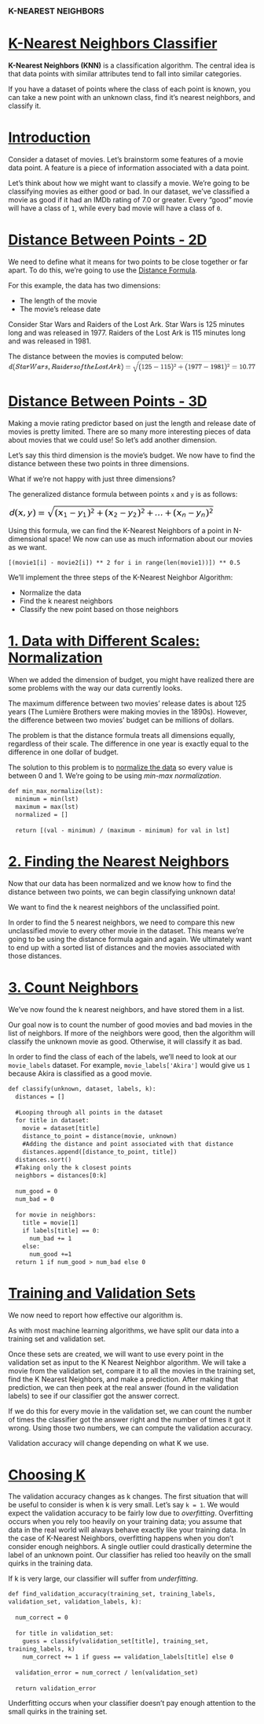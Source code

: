 ### K-NEAREST NEIGHBORS
# [K-Nearest Neighbors Classifier](https://www.codecademy.com/courses/machine-learning/lessons/knn/exercises/knn)
**K-Nearest Neighbors (KNN)** is a classification algorithm. 
The central idea is that data points with similar attributes tend to fall into similar categories.

If you have a dataset of points where the class of each point is known, you can take a new point with an unknown class, find it’s nearest neighbors, and classify it.

# [Introduction](https://www.codecademy.com/courses/machine-learning/lessons/knn/exercises/movies)
Consider a dataset of movies. 
Let’s brainstorm some features of a movie data point. 
A feature is a piece of information associated with a data point.

Let’s think about how we might want to classify a movie.
We’re going to be classifying movies as either good or bad.
In our dataset, we’ve classified a movie as good if it had an IMDb rating of 7.0 or greater.
Every “good” movie will have a class of `1`, while every bad movie will have a class of `0`.

# [Distance Between Points - 2D](https://www.codecademy.com/courses/machine-learning/lessons/knn/exercises/distance-two-d)
We need to define what it means for two points to be close together or far apart. 
To do this, we’re going to use the [Distance Formula](https://github.com/lendoo73/Challenge-Project-of-CodeCademy/tree/master/python/Learn_the_Basics_of_Machine_Learning/Classification_K_Nearest_Neighbors/Distance_formula).

For this example, the data has two dimensions:
* The length of the movie
* The movie’s release date

Consider Star Wars and Raiders of the Lost Ark. 
Star Wars is 125 minutes long and was released in 1977. 
Raiders of the Lost Ark is 115 minutes long and was released in 1981.

The distance between the movies is computed below:
![formula](ST_RotLA.jpg)

# [Distance Between Points - 3D](https://www.codecademy.com/courses/machine-learning/lessons/knn/exercises/distance-three-d)
Making a movie rating predictor based on just the length and release date of movies is pretty limited. 
There are so many more interesting pieces of data about movies that we could use! So let’s add another dimension.

Let’s say this third dimension is the movie’s budget.
We now have to find the distance between these two points in three dimensions.

What if we’re not happy with just three dimensions?

The generalized distance formula between points `x` and `y` is as follows:

![eucledian formula](../Distance_formula/eucledian_formula.jpg)

Using this formula, we can find the K-Nearest Neighbors of a point in N-dimensional space!
We now can use as much information about our movies as we want.
```
[(movie1[i] - movie2[i]) ** 2 for i in range(len(movie1))]) ** 0.5
```

We’ll implement the three steps of the K-Nearest Neighbor Algorithm:
* Normalize the data
* Find the k nearest neighbors
* Classify the new point based on those neighbors

# [1. Data with Different Scales: Normalization](https://www.codecademy.com/courses/machine-learning/lessons/knn/exercises/normalize)
When we added the dimension of budget, you might have realized there are some problems with the way our data currently looks.

The maximum difference between two movies’ release dates is about 125 years (The Lumière Brothers were making movies in the 1890s).
However, the difference between two movies’ budget can be millions of dollars.

The problem is that the distance formula treats all dimensions equally, regardless of their scale. The difference in one year is exactly equal to the difference in one dollar of budget.

The solution to this problem is to [normalize the data](https://github.com/lendoo73/Challenge-Project-of-CodeCademy/tree/master/python/Learn_the_Basics_of_Machine_Learning/Classification_K_Nearest_Neighbors/Normalization) so every value is between 0 and 1.
We’re going to be using *min-max normalization*.
```
def min_max_normalize(lst):
  minimum = min(lst)
  maximum = max(lst)
  normalized = []

  return [(val - minimum) / (maximum - minimum) for val in lst]
```
# [2. Finding the Nearest Neighbors](https://www.codecademy.com/courses/machine-learning/lessons/knn/exercises/find-neighbors)
Now that our data has been normalized and we know how to find the distance between two points, we can begin classifying unknown data!

We want to find the k nearest neighbors of the unclassified point.

In order to find the 5 nearest neighbors, we need to compare this new unclassified movie to every other movie in the dataset.
This means we’re going to be using the distance formula again and again.
We ultimately want to end up with a sorted list of distances and the movies associated with those distances.

# [3. Count Neighbors](https://www.codecademy.com/courses/machine-learning/lessons/knn/exercises/count-neighbors)
We’ve now found the k nearest neighbors, and have stored them in a list.

Our goal now is to count the number of good movies and bad movies in the list of neighbors. 
If more of the neighbors were good, then the algorithm will classify the unknown movie as good. Otherwise, it will classify it as bad.

In order to find the class of each of the labels, we’ll need to look at our `movie_labels` dataset. For example, `movie_labels['Akira']` would give us `1` because Akira is classified as a good movie.
```
def classify(unknown, dataset, labels, k):
  distances = []

  #Looping through all points in the dataset
  for title in dataset:
    movie = dataset[title]
    distance_to_point = distance(movie, unknown)
    #Adding the distance and point associated with that distance
    distances.append([distance_to_point, title])
  distances.sort()
  #Taking only the k closest points
  neighbors = distances[0:k]
  
  num_good = 0
  num_bad = 0

  for movie in neighbors:
    title = movie[1]
    if labels[title] == 0:
      num_bad += 1
    else:
      num_good +=1
  return 1 if num_good > num_bad else 0
```

# [Training and Validation Sets](https://www.codecademy.com/courses/machine-learning/lessons/knn/exercises/training-and-validation)
We now need to report how effective our algorithm is.

As with most machine learning algorithms, we have split our data into a training set and validation set.

Once these sets are created, we will want to use every point in the validation set as input to the K Nearest Neighbor algorithm.
We will take a movie from the validation set, compare it to all the movies in the training set, find the K Nearest Neighbors, and make a prediction.
After making that prediction, we can then peek at the real answer (found in the validation labels) to see if our classifier got the answer correct.

If we do this for every movie in the validation set, we can count the number of times the classifier got the answer right and the number of times it got it wrong.
Using those two numbers, we can compute the validation accuracy.

Validation accuracy will change depending on what K we use.

# [Choosing K](https://www.codecademy.com/courses/machine-learning/lessons/knn/exercises/choosing-k)
The validation accuracy changes as k changes.
The first situation that will be useful to consider is when k is very small.
Let’s say `k = 1`. We would expect the validation accuracy to be fairly low due to *overfitting*. 
Overfitting occurs when you rely too heavily on your training data; you assume that data in the real world will always behave exactly like your training data.
In the case of K-Nearest Neighbors, overfitting happens when you don’t consider enough neighbors.
A single outlier could drastically determine the label of an unknown point.
Our classifier has relied too heavily on the small quirks in the training data.

If k is very large, our classifier will suffer from *underfitting*.
```
def find_validation_accuracy(training_set, training_labels, validation_set, validation_labels, k):

  num_correct = 0

  for title in validation_set:
    guess = classify(validation_set[title], training_set, training_labels, k)
    num_correct += 1 if guess == validation_labels[title] else 0

  validation_error = num_correct / len(validation_set)

  return validation_error 
```
Underfitting occurs when your classifier doesn’t pay enough attention to the small quirks in the training set.
